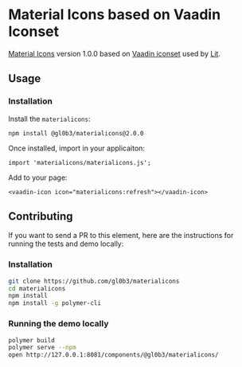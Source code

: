 # Material Icons based on Vaadin Iconset

[Material Icons](https://github.com/gl0b3/materialicons) version 1.0.0 based on [Vaadin iconset](https://www.webcomponents.org/element/vaadin/vaadin-icons) used by [Lit](https://github.com/lit/lit).

## Usage

### Installation
Install the `materialicons`:
```
npm install @gl0b3/materialicons@2.0.0
```
Once installed, import in your applicaiton:
```
import 'materialicons/materialicons.js';
```
Add to your page:
```
<vaadin-icon icon="materialicons:refresh"></vaadin-icon>
```

## Contributing

If you want to send a PR to this element, here are the instructions for running
the tests and demo locally:

### Installation

```sh
git clone https://github.com/gl0b3/materialicons
cd materialicons
npm install
npm install -g polymer-cli
```

### Running the demo locally

```sh
polymer build
polymer serve --npm
open http://127.0.0.1:8081/components/@gl0b3/materialicons/
```
